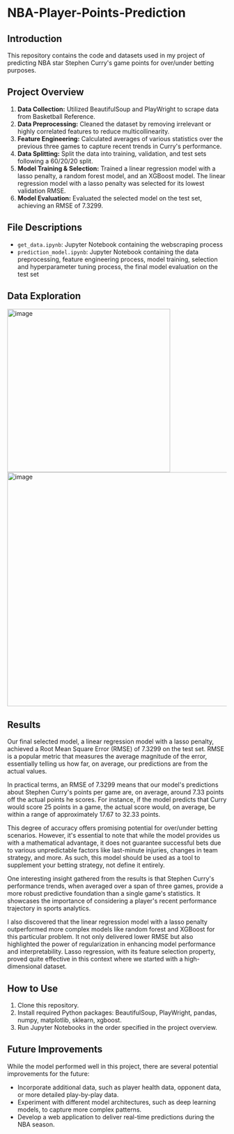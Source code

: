 # NBA-Player-Points-Prediction

## Introduction

This repository contains the code and datasets used in my project of predicting NBA star Stephen Curry's game points for over/under betting purposes.

## Project Overview

1. **Data Collection:** Utilized BeautifulSoup and PlayWright to scrape data from Basketball Reference.
2. **Data Preprocessing:** Cleaned the dataset by removing irrelevant or highly correlated features to reduce multicollinearity.
3. **Feature Engineering:** Calculated averages of various statistics over the previous three games to capture recent trends in Curry's performance.
4. **Data Splitting:** Split the data into training, validation, and test sets following a 60/20/20 split.
5. **Model Training & Selection:** Trained a linear regression model with a lasso penalty, a random forest model, and an XGBoost model. The linear regression model with a lasso penalty was selected for its lowest validation RMSE.
6. **Model Evaluation:** Evaluated the selected model on the test set, achieving an RMSE of 7.3299.

## File Descriptions

- `get_data.ipynb`: Jupyter Notebook containing the webscraping process
- `prediction_model.ipynb`: Jupyter Notebook containing the data preprocessing, feature engineering process, model training, selection and hyperparameter tuning process, the final model evaluation on the test set

## Data Exploration

<img width="374" alt="image" src="https://github.com/aryangandhi/NBA-Player-Prediction/assets/43526001/b5811338-0f86-4090-8df6-7f41e1975984">

<img width="536" alt="image" src="https://github.com/aryangandhi/NBA-Player-Prediction/assets/43526001/64a52c15-45ff-428b-899c-02668f1fbded">

## Results

Our final selected model, a linear regression model with a lasso penalty, achieved a Root Mean Square Error (RMSE) of 7.3299 on the test set. RMSE is a popular metric that measures the average magnitude of the error, essentially telling us how far, on average, our predictions are from the actual values. 

In practical terms, an RMSE of 7.3299 means that our model's predictions about Stephen Curry's points per game are, on average, around 7.33 points off the actual points he scores. For instance, if the model predicts that Curry would score 25 points in a game, the actual score would, on average, be within a range of approximately 17.67 to 32.33 points.

This degree of accuracy offers promising potential for over/under betting scenarios. However, it's essential to note that while the model provides us with a mathematical advantage, it does not guarantee successful bets due to various unpredictable factors like last-minute injuries, changes in team strategy, and more. As such, this model should be used as a tool to supplement your betting strategy, not define it entirely.

One interesting insight gathered from the results is that Stephen Curry's performance trends, when averaged over a span of three games, provide a more robust predictive foundation than a single game's statistics. It showcases the importance of considering a player's recent performance trajectory in sports analytics.

I also discovered that the linear regression model with a lasso penalty outperformed more complex models like random forest and XGBoost for this particular problem. It not only delivered lower RMSE but also highlighted the power of regularization in enhancing model performance and interpretability. Lasso regression, with its feature selection property, proved quite effective in this context where we started with a high-dimensional dataset.


## How to Use

1. Clone this repository.
2. Install required Python packages: BeautifulSoup, PlayWright, pandas, numpy, matplotlib, sklearn, xgboost.
3. Run Jupyter Notebooks in the order specified in the project overview.

## Future Improvements

While the model performed well in this project, there are several potential improvements for the future:

- Incorporate additional data, such as player health data, opponent data, or more detailed play-by-play data.
- Experiment with different model architectures, such as deep learning models, to capture more complex patterns.
- Develop a web application to deliver real-time predictions during the NBA season.

